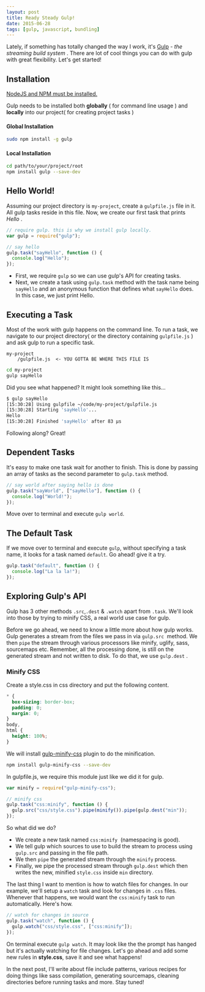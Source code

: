 ```yaml
---
layout: post
title: Ready Steady Gulp!
date: 2015-06-28
tags: [gulp, javascript, bundling]
---
```


Lately, if something has totally changed the way I work, it's [Gulp](http://gulpjs.com/) - _the streaming build system_ . There are lot of cool things you can do with gulp with great flexibility. Let's get started!

## Installation

[NodeJS and NPM must be installed.](https://github.com/joyent/node/wiki/Installing-Node.js-via-package-manager)

Gulp needs to be installed both **globally** ( for command line usage ) and **locally** into our project( for creating project tasks )

#### Global Installation

```bash
sudo npm install -g gulp
```

#### Local Installation

```bash
cd path/to/your/project/root
npm install gulp --save-dev
```

## Hello World!

Assuming our project directory is `my-project`, create a `gulpfile.js` file in it. All gulp tasks reside in this file.
Now, we create our first task that prints _Hello_ .

```js
// require gulp. this is why we install gulp locally.
var gulp = require("gulp");

// say hello
gulp.task("sayHello", function () {
  console.log("Hello");
});
```

- First, we require `gulp` so we can use gulp's API for creating tasks.
- Next, we create a task using `gulp.task` method with the task name being `sayHello` and an anonymous function that defines what `sayHello` does. In this case, we just print Hello.

## Executing a Task

Most of the work with gulp happens on the command line. To run a task, we navigate to our project directory( or the directory containing `gulpfile.js` ) and ask gulp to run a specific task.

```text
my-project
    /gulpfile.js  <- YOU GOTTA BE WHERE THIS FILE IS
```

```bash
cd my-project
gulp sayHello
```

Did you see what happened? It might look something like this...

```bash
$ gulp sayHello
[15:30:28] Using gulpfile ~/code/my-project/gulpfile.js
[15:30:28] Starting 'sayHello'...
Hello
[15:30:28] Finished 'sayHello' after 83 μs
```

Following along? Great!

## Dependent Tasks

It's easy to make one task wait for another to finish. This is done by passing an array of tasks as the second parameter to `gulp.task` method.

```js
// say world after saying hello is done
gulp.task("sayWorld", ["sayHello"], function () {
  console.log("World!");
});
```

Move over to terminal and execute `gulp world`.

## The Default Task

If we move over to terminal and execute `gulp`, without specifying a task name, it looks for a task named `default`. Go ahead! give it a try.

```js
gulp.task("default", function () {
  console.log("La la la!");
});
```

## Exploring Gulp's API

Gulp has 3 other methods `.src`,`.dest` & `.watch` apart from `.task`. We'll look into those by trying to minify CSS, a real world use case for gulp.

Before we go ahead, we need to know a little more about how gulp works. Gulp generates a stream from the files we pass in via `gulp.src`  method. We then `pipe` the stream through various processors like minify, uglify, sass, sourcemaps etc. Remember, all the processing done, is still on the generated stream and not written to disk. To do that, we use `gulp.dest` .

### Minify CSS

Create a style.css in css directory and put the following content.

```css
* {
  box-sizing: border-box;
  padding: 0;
  margin: 0;
}
body,
html {
  height: 100%;
}
```

We will install [gulp-minify-css](https://www.npmjs.com/package/gulp-minify-css) plugin to do the minification.

```bash
npm install gulp-minify-css --save-dev
```

In gulpfile.js, we require this module just like we did it for gulp.

```js
var minify = require("gulp-minify-css");
```

```js
// minify css
gulp.task("css:minify", function () {
  gulp.src("css/style.css").pipe(minify()).pipe(gulp.dest("min"));
});
```

So what did we do?

- We create a new task named `css:minify`  (namespacing is good).
- We tell gulp which sources to use to build the stream to process using `gulp.src` and passing in the file path.
- We then `pipe` the generated stream through the `minify` process.
- Finally, we pipe the processed stream through `gulp.dest` which then writes the new, minified `style.css` inside `min` directory.

The last thing I want to mention is how to watch files for changes. In our example, we'll setup a `watch` task and look for changes in `.css` files. Whenever that happens, we would want the `css:minify` task to run automatically. Here's how.

```js
// watch for changes in source
gulp.task("watch", function () {
  gulp.watch("css/style.css", ["css:minify"]);
});
```

On terminal execute `gulp watch`. It may look like the the prompt has hanged but it's actually watching for file changes. Let's go ahead and add some new rules in **style.css**, save it and see what happens!

In the next post, I'll write about file include patterns, various recipes for doing things like sass compilation, generating sourcemaps, cleaning directories before running tasks and more. Stay tuned!
